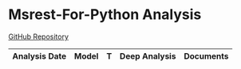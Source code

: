 # Msrest-For-Python Analysis

[GitHub Repository](https://github.com/azure/msrest-for-python)

| Analysis Date | Model | T | Deep Analysis | Documents |
|---------------|-------|---|:-------------:|-----------|